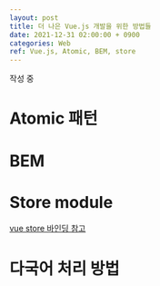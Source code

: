 ```yaml
---
layout: post
title: 더 나은 Vue.js 개발을 위한 방법들
date: 2021-12-31 02:00:00 + 0900
categories: Web
ref: Vue.js, Atomic, BEM, store
---
```

작성 중

# Atomic 패턴

# BEM 

# Store module
[vue store 바인딩 참고](https://kdydesign.github.io/2019/04/06/vuejs-vuex-helper/)

# 다국어 처리 방법